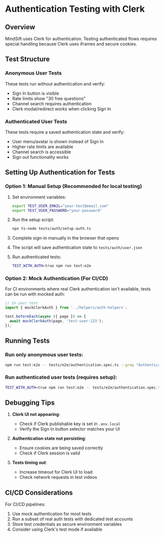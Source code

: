 # Authentication Testing with Clerk

## Overview
MindSift uses Clerk for authentication. Testing authenticated flows requires special handling because Clerk uses iframes and secure cookies.

## Test Structure

### Anonymous User Tests
These tests run without authentication and verify:
- Sign In button is visible
- Rate limits show "30 free questions"
- Channel search requires authentication
- Clerk modal/redirect works when clicking Sign In

### Authenticated User Tests
These tests require a saved authentication state and verify:
- User menu/avatar is shown instead of Sign In
- Higher rate limits are available
- Channel search is accessible
- Sign out functionality works

## Setting Up Authentication for Tests

### Option 1: Manual Setup (Recommended for local testing)
1. Set environment variables:
   ```bash
   export TEST_USER_EMAIL="your-test@email.com"
   export TEST_USER_PASSWORD="your-password"
   ```

2. Run the setup script:
   ```bash
   npx ts-node tests/auth/setup-auth.ts
   ```

3. Complete sign-in manually in the browser that opens

4. The script will save authentication state to `tests/auth/user.json`

5. Run authenticated tests:
   ```bash
   TEST_WITH_AUTH=true npm run test:e2e
   ```

### Option 2: Mock Authentication (For CI/CD)
For CI environments where real Clerk authentication isn't available, tests can be run with mocked auth:

```javascript
// In your test
import { mockClerkAuth } from '../helpers/auth-helpers';

test.beforeEach(async ({ page }) => {
  await mockClerkAuth(page, 'test-user-123');
});
```

## Running Tests

### Run only anonymous user tests:
```bash
npm run test:e2e -- tests/e2e/authentication.spec.ts --grep "Authentication Flow"
```

### Run authenticated user tests (requires setup):
```bash
TEST_WITH_AUTH=true npm run test:e2e -- tests/e2e/authentication.spec.ts --grep "Authenticated User Flow"
```

## Debugging Tips

1. **Clerk UI not appearing**: 
   - Check if Clerk publishable key is set in `.env.local`
   - Verify the Sign In button selector matches your UI

2. **Authentication state not persisting**:
   - Ensure cookies are being saved correctly
   - Check if Clerk session is valid

3. **Tests timing out**:
   - Increase timeout for Clerk UI to load
   - Check network requests in test videos

## CI/CD Considerations

For CI/CD pipelines:
1. Use mock authentication for most tests
2. Run a subset of real auth tests with dedicated test accounts
3. Store test credentials as secure environment variables
4. Consider using Clerk's test mode if available